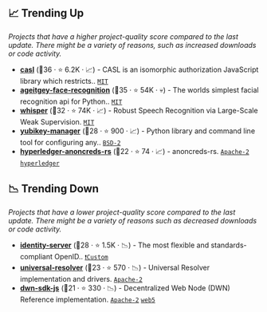 ## 📈 Trending Up

_Projects that have a higher project-quality score compared to the last update. There might be a variety of reasons, such as increased downloads or code activity._

- <b><a href="https://github.com/stalniy/casl">casl</a></b> (🥇36 ·  ⭐ 6.2K · 📈) - CASL is an isomorphic authorization JavaScript library which restricts.. <code><a href="http://bit.ly/34MBwT8">MIT</a></code>
- <b><a href="https://github.com/ageitgey/face_recognition">ageitgey-face-recognition</a></b> (🥈35 ·  ⭐ 54K · 💀) - The worlds simplest facial recognition api for Python.. <code><a href="http://bit.ly/34MBwT8">MIT</a></code>
- <b><a href="https://github.com/openai/whisper">whisper</a></b> (🥉32 ·  ⭐ 74K · 📈) - Robust Speech Recognition via Large-Scale Weak Supervision. <code><a href="http://bit.ly/34MBwT8">MIT</a></code>
- <b><a href="https://github.com/Yubico/yubikey-manager">yubikey-manager</a></b> (🥈28 ·  ⭐ 900 · 📈) - Python library and command line tool for configuring any.. <code><a href="http://bit.ly/3rqEWVr">BSD-2</a></code>
- <b><a href="https://github.com/hyperledger/anoncreds-rs">hyperledger-anoncreds-rs</a></b> (🥈22 ·  ⭐ 74 · 📈) - anoncreds-rs. <code><a href="http://bit.ly/3nYMfla">Apache-2</a></code> <a href="https://www.hyperledger.org/"><code>hyperledger</code></a>

## 📉 Trending Down

_Projects that have a lower project-quality score compared to the last update. There might be a variety of reasons such as decreased downloads or code activity._

- <b><a href="https://github.com/DuendeSoftware/products">identity-server</a></b> (🥈28 ·  ⭐ 1.5K · 📉) - The most flexible and standards-compliant OpenID.. <code><a href="https://duendesoftware.com/license">❗️Custom</a></code>
- <b><a href="https://github.com/decentralized-identity/universal-resolver">universal-resolver</a></b> (🥈23 ·  ⭐ 570 · 📉) - Universal Resolver implementation and drivers. <code><a href="http://bit.ly/3nYMfla">Apache-2</a></code>
- <b><a href="https://github.com/decentralized-identity/dwn-sdk-js">dwn-sdk-js</a></b> (🥈21 ·  ⭐ 330 · 📉) - Decentralized Web Node (DWN) Reference implementation. <code><a href="http://bit.ly/3nYMfla">Apache-2</a></code> <a href="https://developer.tbd.website/"><code>web5</code></a>

